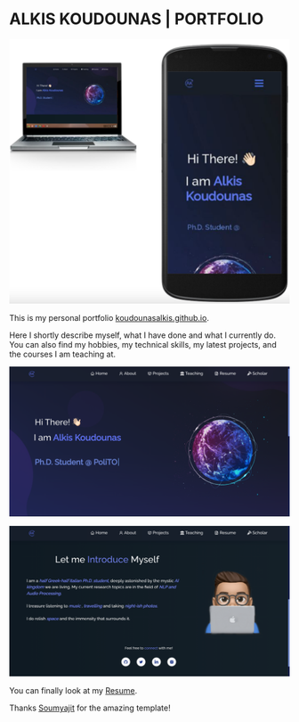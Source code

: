 # ALKIS KOUDOUNAS | PORTFOLIO

<p align="center">
  <img src="mac_iphone.png" />
</p>

This is my personal portfolio [koudounasalkis.github.io](https://koudounasalkis.github.io/).

Here I shortly describe myself, what I have done and what I currently do.  
You can also find my hobbies, my technical skills, my latest projects, and the courses I am teaching at.

<p align="center">
  <img src="homepage.png" />
</p

<p align="center">
  <img src="aboutme.png" />
</p>

You can finally look at my [Resume](https://raw.githubusercontent.com/koudounasalkis/koudounasalkis.github.io/f49a7579f13f5ae8ee0b7e6ecee0fce55523605b/static/media/Alkis_Koudounas_CV.03fcd843053db3909486.pdf).


Thanks [Soumyajit](https://github.com/soumyajit4419) for the amazing template!

